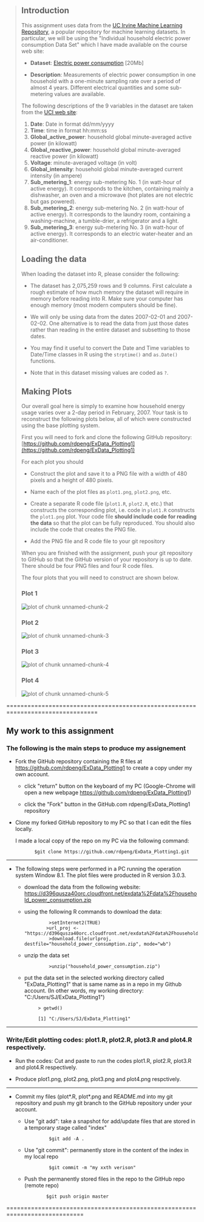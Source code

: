 >## Introduction
>
>This assignment uses data from
>the <a href="http://archive.ics.uci.edu/ml/">UC Irvine Machine
>Learning Repository</a>, a popular repository for machine learning
>datasets. In particular, we will be using the "Individual household
>electric power consumption Data Set" which I have made available on
>the course web site:
>
>
>* <b>Dataset</b>: <a href="https://d396qusza40orc.cloudfront.net/exdata%2Fdata%2Fhousehold_power_consumption.zip">Electric power consumption</a> [20Mb]
>
>* <b>Description</b>: Measurements of electric power consumption in
>one household with a one-minute sampling rate over a period of almost
>4 years. Different electrical quantities and some sub-metering values
>are available.
>
>
>The following descriptions of the 9 variables in the dataset are taken
>from
>the <a href="https://archive.ics.uci.edu/ml/datasets/Individual+household+electric+power+consumption">UCI
>web site</a>:
>
><ol>
><li><b>Date</b>: Date in format dd/mm/yyyy </li>
><li><b>Time</b>: time in format hh:mm:ss </li>
><li><b>Global_active_power</b>: household global minute-averaged active power (in kilowatt) </li>
><li><b>Global_reactive_power</b>: household global minute-averaged reactive power (in kilowatt) </li>
><li><b>Voltage</b>: minute-averaged voltage (in volt) </li>
><li><b>Global_intensity</b>: household global minute-averaged current intensity (in ampere) </li>
><li><b>Sub_metering_1</b>: energy sub-metering No. 1 (in watt-hour of active energy). It corresponds to the kitchen, containing mainly a dishwasher, an oven and a microwave (hot plates are not electric but gas powered). </li>
><li><b>Sub_metering_2</b>: energy sub-metering No. 2 (in watt-hour of active energy). It corresponds to the laundry room, containing a washing-machine, a tumble-drier, a refrigerator and a light. </li>
><li><b>Sub_metering_3</b>: energy sub-metering No. 3 (in watt-hour of active energy). It corresponds to an electric water-heater and an air-conditioner.</li>
></ol>
>
>## Loading the data
>
>
>
>
>
>When loading the dataset into R, please consider the following:
>
>* The dataset has 2,075,259 rows and 9 columns. First
>calculate a rough estimate of how much memory the dataset will require
>in memory before reading into R. Make sure your computer has enough
>memory (most modern computers should be fine).
>
>* We will only be using data from the dates 2007-02-01 and
>2007-02-02. One alternative is to read the data from just those dates
>rather than reading in the entire dataset and subsetting to those
>dates.
>
>* You may find it useful to convert the Date and Time variables to
>Date/Time classes in R using the `strptime()` and `as.Date()`
>functions.
>
>* Note that in this dataset missing values are coded as `?`.
>
>
>## Making Plots
>
>Our overall goal here is simply to examine how household energy usage
>varies over a 2-day period in February, 2007. Your task is to
>reconstruct the following plots below, all of which were constructed
>using the base plotting system.
>
>First you will need to fork and clone the following GitHub repository:
>[https://github.com/rdpeng/ExData_Plotting1](https://github.com/rdpeng/ExData_Plotting1)
>
>
>For each plot you should
>
>* Construct the plot and save it to a PNG file with a width of 480
>pixels and a height of 480 pixels.
>
>* Name each of the plot files as `plot1.png`, `plot2.png`, etc.
>
>* Create a separate R code file (`plot1.R`, `plot2.R`, etc.) that
>constructs the corresponding plot, i.e. code in `plot1.R` constructs
>the `plot1.png` plot. Your code file **should include code for reading
>the data** so that the plot can be fully reproduced. You should also
>include the code that creates the PNG file.
>
>* Add the PNG file and R code file to your git repository
>
>When you are finished with the assignment, push your git repository to
>GitHub so that the GitHub version of your repository is up to
>date. There should be four PNG files and four R code files.
>
>
>The four plots that you will need to construct are shown below. 
>
>
>### Plot 1
>
>
>![plot of chunk unnamed-chunk-2](figure/unnamed-chunk-2.png) 
>
>
>### Plot 2
>
>![plot of chunk unnamed-chunk-3](figure/unnamed-chunk-3.png) 
>
>
>### Plot 3
>
>![plot of chunk unnamed-chunk-4](figure/unnamed-chunk-4.png) 
>
>
>### Plot 4
>
>![plot of chunk unnamed-chunk-5](figure/unnamed-chunk-5.png) 
>
>

================================================================================
## My work to this assignment

### The following is the main steps to produce my assignement

* Fork the GitHub repository containing the R files at
  https://github.com/rdpeng/ExData_Plotting1 to create a copy under my own account.
   
  + click "return" button on the keyboard of my PC
     (Google-Chrome will open a new webpage https://github.com/rdpeng/ExData_Plotting1)
     
  + click the "Fork" button in the GitHub.com rdpeng/ExData_Plotting1 repository
  

*  Clone my forked GitHub repository to my PC so that I can edit the files locally.

   I made a local copy of the repo on my PC via the following command: 
  
              $git clone https://github.com/rdpeng/ExData_Plotting1.git
           
----------------------------------------------------------    
* The following steps were performed in a PC running the operation system Window 8.1.
  The plot files were producted in  R version 3.0.3.
     
   + download the data from the following website:
              https://d396qusza40orc.cloudfront.net/exdata%2Fdata%2Fhousehold_power_consumption.zip
      
   + using the following R commands to download the data:
   
                  >setInternet2(TRUE)   
	             >url_proj <- "https://d396qusza40orc.cloudfront.net/exdata%2Fdata%2Fhousehold_power_consumption.zip"
                  >download.file(urlproj, destfile="household_power_consumption.zip", mode="wb")
      
   + unzip the data set

                  >unzip("household_power_consumption.zip")
              
   + put the data set in the selected working directory called "ExData_Plotting1"
        that is same name as in a repo in my Github account. 
        (In other words, my working directory: "C:/Users/SJ/ExData_Plotting1")
        
              > getwd()
        
              [1] "C:/Users/SJ/ExData_Plotting1"   
 -----------------------------------------------------------------
 ### Write/Edit plotting codes: plot1.R, plot2.R, plot3.R and plot4.R respectively.
 
 * Run the codes:
   Cut and paste to run the codes plot1.R, plot2.R, plot3.R and plot4.R respectively.
   
 * Produce plot1.png, plot2.png, plot3.png and plot4.png respctively.
   
 ------------------------------------------------------------------
 * Commit my files (plot*.R, plot*.png and README.md into my git repository and push my 
   git branch to the GitHub repository under your account.
 
    + Use "git add": take a snapshot for add/update files that are stored in a temporary stage 
    called "index"
    
                   $git add -A . 
      
    + Use "git commit": permanently store in the content of the index in my local repo
  
                   $git commit -m "my xxth verison"   
    
    + Push the permanently stored files in the repo to the GitHub repo (remote repo)
  
                  $git push origin master
 
============================================================================



     
  

